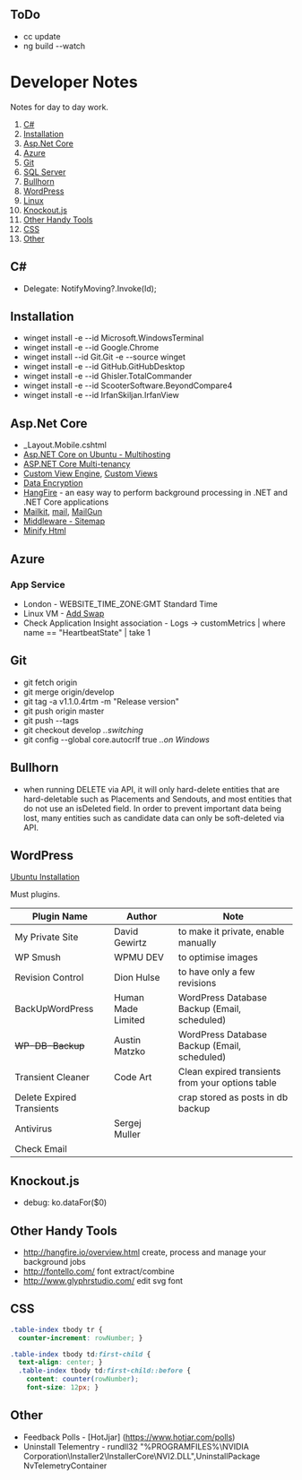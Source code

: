 ## ToDo
- cc update
- ng build --watch

# Developer Notes
Notes for day to day work.

1. [C#](#c)
1. [Installation](installation)
1. [Asp.Net Core](#aspnet-core)
1. [Azure](#azure)
1. [Git](#git)
1. [SQL Server](sql-server.md)
1. [Bullhorn](#bullhorn)
1. [WordPress](#wordpress)
1. [Linux](linux.md)
1. [Knockout.js](#knockoutjs)
1. [Other Handy Tools](#other-handy-tools)
1. [CSS](#css)
1. [Other](#other)

## C# #
- Delegate: NotifyMoving?.Invoke(Id);

## Installation
- winget install -e --id Microsoft.WindowsTerminal
- winget install -e --id Google.Chrome
- winget install --id Git.Git -e --source winget
- winget install -e --id GitHub.GitHubDesktop
- winget install -e --id Ghisler.TotalCommander
- winget install -e --id ScooterSoftware.BeyondCompare4
- winget install -e --id IrfanSkiljan.IrfanView
 
## Asp.Net Core
- _Layout.Mobile.cshtml
- [Asp.NET Core on Ubuntu - Multihosting](https://developingsoftware.com/aspnetcore-ubuntu#configure-nginx-as-a-reverse-proxy-to-asp.net-core) 
- [ASP.NET Core Multi-tenancy](http://benfoster.io/blog/aspnet-core-multi-tenancy-data-isolation-with-entity-framework)
- [Custom View Engine](http://weblogs.asp.net/imranbaloch/custom-viewengine-aspnet5-mvc6), [Custom Views](http://www.davepaquette.com/archive/2015/05/04/displaying-custom-asp-net-mvc-views-per-deployment.aspx)
- [Data Encryption](https://docs.asp.net/en/latest/security/data-protection/using-data-protection.html)
- [HangFire](http://hangfire.io/) - an easy way to perform background processing in .NET and .NET Core applications 
- [Mailkit](https://github.com/jstedfast/MailKit), [mail](http://stevejgordon.co.uk/how-to-send-emails-in-asp-net-core-1-0), [MailGun](http://benjii.me/2017/02/send-email-using-asp-net-core/)
- [Middleware - Sitemap](http://dotnetthoughts.net/generate-dynamic-xml-sitemaps-in-aspnet5)
- [Minify Html](https://github.com/deanhume/html-minifier)

## Azure
### App Service
- London - WEBSITE_TIME_ZONE:GMT Standard Time
- Linux VM - [Add Swap](https://support.microsoft.com/en-gb/help/4010058/how-to-add-a-swap-file-in-linux-azure-virtual-machines)
- Check Application Insight association - Logs -> customMetrics | where name == "HeartbeatState" | take 1

## Git
- git fetch origin
- git merge origin/develop
- git tag -a v1.1.0.4rtm -m "Release version"
- git push origin master
- git push --tags
- git checkout develop *..switching*
- git config --global core.autocrlf true *..on Windows*

## Bullhorn
- when running DELETE via API, it will only hard-delete entities that are hard-deletable such as Placements and Sendouts, and most entities that do not use an isDeleted field. In order to prevent important data being lost, many entities such as candidate data can only be soft-deleted via API.

## WordPress

[Ubuntu Installation](https://websiteforstudents.com/install-wordpress-on-ubuntu-16-04-17-10-18-04-with-apache2-mariadb-php-7-2-and-lets-encrypt-ssl-tls/)

Must plugins.

Plugin Name | Author | Note
---|---|---
My Private Site | David Gewirtz | to make it private, enable manually
WP Smush | WPMU DEV | to optimise images
Revision Control | Dion Hulse | to have only a few revisions
BackUpWordPress | Human Made Limited | WordPress Database Backup (Email, scheduled)
~~WP-DB-Backup~~ | Austin Matzko | WordPress Database Backup  (Email, scheduled)
Transient Cleaner | Code Art | Clean expired transients from your options table
Delete Expired Transients || crap stored as posts in db backup
Antivirus | Sergej Muller |
Check Email | |

## Knockout.js
- debug: ko.dataFor($0)

## Other Handy Tools
- http://hangfire.io/overview.html create, process and manage your background jobs
- http://fontello.com/ font extract/combine
- http://www.glyphrstudio.com/ edit svg font

## CSS
```css
.table-index tbody tr {
  counter-increment: rowNumber; }

.table-index tbody td:first-child {
  text-align: center; }
  .table-index tbody td:first-child::before {
    content: counter(rowNumber);
    font-size: 12px; }
```

## Other
- Feedback Polls - [HotJjar] (https://www.hotjar.com/polls)
- Uninstall Telementry - rundll32 "%PROGRAMFILES%\NVIDIA Corporation\Installer2\InstallerCore\NVI2.DLL",UninstallPackage NvTelemetryContainer
